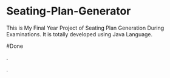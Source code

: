 # Seating-Plan-Generator

This is My Final Year Project of Seating Plan Generation During Examinations. It is totally developed using Java Language.






































#Done










































































































.




































































































































































































































































































































































































































































































.






































